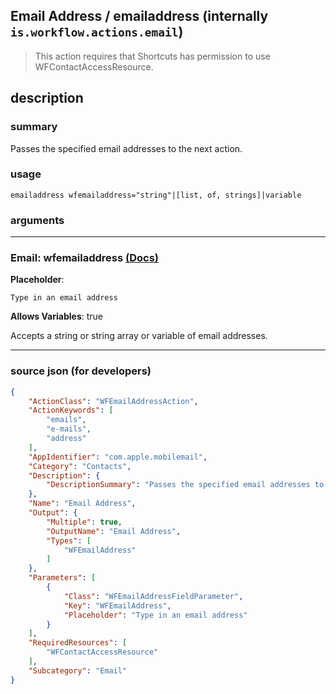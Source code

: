 
## Email Address / emailaddress (internally `is.workflow.actions.email`)

> This action requires that Shortcuts has permission to use WFContactAccessResource.


## description

### summary

Passes the specified email addresses to the next action.


### usage
```
emailaddress wfemailaddress="string"|[list, of, strings]|variable
```

### arguments

---

### Email: wfemailaddress [(Docs)](https://pfgithub.github.io/shortcutslang/gettingstarted#other-fields)
**Placeholder**:
```
Type in an email address
```
**Allows Variables**: true



Accepts a string or string array or variable of email addresses.

---

### source json (for developers)

```json
{
	"ActionClass": "WFEmailAddressAction",
	"ActionKeywords": [
		"emails",
		"e-mails",
		"address"
	],
	"AppIdentifier": "com.apple.mobilemail",
	"Category": "Contacts",
	"Description": {
		"DescriptionSummary": "Passes the specified email addresses to the next action."
	},
	"Name": "Email Address",
	"Output": {
		"Multiple": true,
		"OutputName": "Email Address",
		"Types": [
			"WFEmailAddress"
		]
	},
	"Parameters": [
		{
			"Class": "WFEmailAddressFieldParameter",
			"Key": "WFEmailAddress",
			"Placeholder": "Type in an email address"
		}
	],
	"RequiredResources": [
		"WFContactAccessResource"
	],
	"Subcategory": "Email"
}
```
